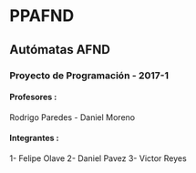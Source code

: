 # PPAFND
## Autómatas AFND

### Proyecto de Programación - 2017-1
#### Profesores : 
   Rodrigo Paredes - Daniel Moreno

#### Integrantes : 
  1- Felipe Olave
  2- Daniel Pavez
  3- Victor Reyes
